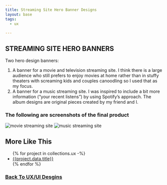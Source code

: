 ```yaml
---
title: Streaming Site Hero Banner Designs
layout: base
tags:
  - ux
  
---
```

<section class="project-description">
<h1>
STREAMING SITE HERO BANNERS
</h1>
<p>
Two hero design banners:
</p>
<ol>
<li>A banner for a movie and television streaming site. I think there is a large audience who still prefers to enjoy movies at home rather than in stuffy theaters with screaming kids and couples canoodling so I used that as my focus.
</li>
<li> A banner for a music streaming site. I was inspired to include a bit more information (“your recent listens”) by using Spotify’s approach. The album designs are original pieces created by my friend and I.
</li>
</ol>
</section>
<section class="project-img">
<h3>The following are screenshots of the final product</h3>
<img src="/images/movie streaming site figma proto.png" alt="movie streaming site">
<img src="/images/music site hero banner figma prototype.png" alt="music streaming site">
</section>
<section class="related-projects">
  <h2>More Like This</h2>
<ul>
{% for project in collections.ux -%}
<li><a href="{{project.url}}">{{project.data.title}}</a></li>
{% endfor %}
</ul>
</section>
<div class="back-button">
  <h3><a href="/ux-ui">Back To UX/UI Desgins</a></h3>
</div>